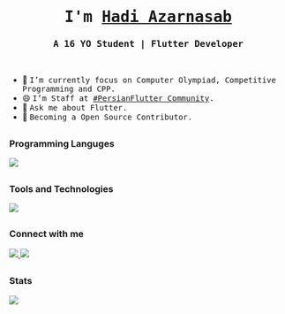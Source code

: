 <p align="center"><h1 align="center"><samp> I'm <a href="https://Hadi7546.ir">Hadi Azarnasab </a> </samp></h1></p>
<p align="center"><h3 align="center"><samp> A 16 YO Student | Flutter Developer</samp></h3></p>
<br>

<div>
  
- 🔭 <samp>I’m currently focus on Computer Olympiad, Competitive Programming and CPP.
- 😄 <samp>I’m Staff at [#PersianFlutter Community](https://PersianFlutter.com).
- 💬 <samp>Ask me about Flutter.
- 🥇 <samp>Becoming a Open Source Contributor.
</div> 
  
##
  
### Programming Languges
  <a href="https://hadi7546.me">
    <img src="https://skillicons.dev/icons?i=dart,go,cpp&theme=dark" />
  </a>

##

### Tools and Technologies
  <a href="https://hadi7546.me">
    <img src="https://skillicons.dev/icons?i=flutter,vscode,figma,git,github,firebase,appwrite,heroku,bash,linux&theme=dark" />
  </a>

##
### Connect with me
  <a href="https://discord.com/users/910211623589912657">
    <img src="https://skillicons.dev/icons?i=discord&theme=dark" />
  </a>
  <a href="https://linkedin.com/in/hadi7546">
    <img src="https://skillicons.dev/icons?i=linkedin&theme=dark" />
  </a>

  
##

### Stats
  <a href="https://github.com/Hadi7546">
<img align="center" src="https://github-readme-stats.vercel.app/api?username=Hadi7546&show_icons=true&count_private=true&include_all_commits=true&theme=nord" /></a>

